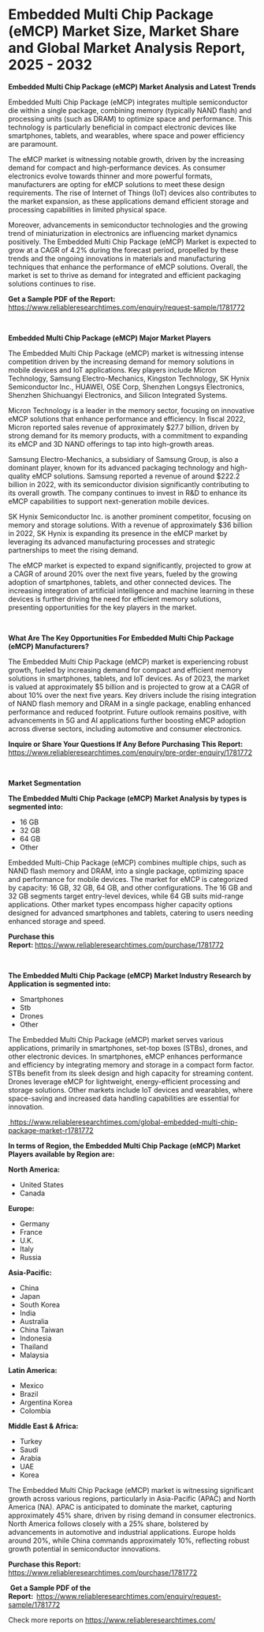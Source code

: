 <p><h1>Embedded Multi Chip Package (eMCP) Market Size, Market Share and Global Market Analysis Report, 2025 - 2032</h1></p><p><strong>Embedded Multi Chip Package (eMCP) Market Analysis and Latest Trends</strong></p>
<p><p>Embedded Multi Chip Package (eMCP) integrates multiple semiconductor die within a single package, combining memory (typically NAND flash) and processing units (such as DRAM) to optimize space and performance. This technology is particularly beneficial in compact electronic devices like smartphones, tablets, and wearables, where space and power efficiency are paramount.</p><p>The eMCP market is witnessing notable growth, driven by the increasing demand for compact and high-performance devices. As consumer electronics evolve towards thinner and more powerful formats, manufacturers are opting for eMCP solutions to meet these design requirements. The rise of Internet of Things (IoT) devices also contributes to the market expansion, as these applications demand efficient storage and processing capabilities in limited physical space.</p><p>Moreover, advancements in semiconductor technologies and the growing trend of miniaturization in electronics are influencing market dynamics positively. The Embedded Multi Chip Package (eMCP) Market is expected to grow at a CAGR of 4.2% during the forecast period, propelled by these trends and the ongoing innovations in materials and manufacturing techniques that enhance the performance of eMCP solutions. Overall, the market is set to thrive as demand for integrated and efficient packaging solutions continues to rise.</p></p>
<p><strong>Get a Sample PDF of the Report:&nbsp;</strong> <a href="https://www.reliableresearchtimes.com/enquiry/request-sample/1781772?utm_campaign=3287&utm_medium=2&utm_source=Github&utm_content=ia&utm_term=06042025&utm_id=embedded-multi-chip-package-emcp">https://www.reliableresearchtimes.com/enquiry/request-sample/1781772</a></p>
<p>&nbsp;</p>
<p><strong>Embedded Multi Chip Package (eMCP) Major Market Players</strong></p>
<p><p>The Embedded Multi Chip Package (eMCP) market is witnessing intense competition driven by the increasing demand for memory solutions in mobile devices and IoT applications. Key players include Micron Technology, Samsung Electro-Mechanics, Kingston Technology, SK Hynix Semiconductor Inc., HUAWEI, OSE Corp, Shenzhen Longsys Electronics, Shenzhen Shichuangyi Electronics, and Silicon Integrated Systems.</p><p>Micron Technology is a leader in the memory sector, focusing on innovative eMCP solutions that enhance performance and efficiency. In fiscal 2022, Micron reported sales revenue of approximately $27.7 billion, driven by strong demand for its memory products, with a commitment to expanding its eMCP and 3D NAND offerings to tap into high-growth areas.</p><p>Samsung Electro-Mechanics, a subsidiary of Samsung Group, is also a dominant player, known for its advanced packaging technology and high-quality eMCP solutions. Samsung reported a revenue of around $222.2 billion in 2022, with its semiconductor division significantly contributing to its overall growth. The company continues to invest in R&D to enhance its eMCP capabilities to support next-generation mobile devices.</p><p>SK Hynix Semiconductor Inc. is another prominent competitor, focusing on memory and storage solutions. With a revenue of approximately $36 billion in 2022, SK Hynix is expanding its presence in the eMCP market by leveraging its advanced manufacturing processes and strategic partnerships to meet the rising demand.</p><p>The eMCP market is expected to expand significantly, projected to grow at a CAGR of around 20% over the next five years, fueled by the growing adoption of smartphones, tablets, and other connected devices. The increasing integration of artificial intelligence and machine learning in these devices is further driving the need for efficient memory solutions, presenting opportunities for the key players in the market.</p></p>
<p>&nbsp;</p>
<p><strong>What Are The Key Opportunities For Embedded Multi Chip Package (eMCP) Manufacturers?</strong></p>
<p><p>The Embedded Multi Chip Package (eMCP) market is experiencing robust growth, fueled by increasing demand for compact and efficient memory solutions in smartphones, tablets, and IoT devices. As of 2023, the market is valued at approximately $5 billion and is projected to grow at a CAGR of about 10% over the next five years. Key drivers include the rising integration of NAND flash memory and DRAM in a single package, enabling enhanced performance and reduced footprint. Future outlook remains positive, with advancements in 5G and AI applications further boosting eMCP adoption across diverse sectors, including automotive and consumer electronics.</p></p>
<p><strong>Inquire or Share Your Questions If Any Before Purchasing This Report:</strong> <a href="https://www.reliableresearchtimes.com/enquiry/pre-order-enquiry/1781772?utm_campaign=3287&utm_medium=2&utm_source=Github&utm_content=ia&utm_term=06042025&utm_id=embedded-multi-chip-package-emcp">https://www.reliableresearchtimes.com/enquiry/pre-order-enquiry/1781772</a></p>
<p>&nbsp;</p>
<p><strong>Market Segmentation</strong></p>
<p><strong>The Embedded Multi Chip Package (eMCP) Market Analysis by types is segmented into:</strong></p>
<p><ul><li>16 GB</li><li>32 GB</li><li>64 GB</li><li>Other</li></ul></p>
<p><p>Embedded Multi-Chip Package (eMCP) combines multiple chips, such as NAND flash memory and DRAM, into a single package, optimizing space and performance for mobile devices. The market for eMCP is categorized by capacity: 16 GB, 32 GB, 64 GB, and other configurations. The 16 GB and 32 GB segments target entry-level devices, while 64 GB suits mid-range applications. Other market types encompass higher capacity options designed for advanced smartphones and tablets, catering to users needing enhanced storage and speed.</p></p>
<p><strong>Purchase this Report:&nbsp;</strong><a href="https://www.reliableresearchtimes.com/purchase/1781772?utm_campaign=3287&utm_medium=2&utm_source=Github&utm_content=ia&utm_term=06042025&utm_id=embedded-multi-chip-package-emcp">https://www.reliableresearchtimes.com/purchase/1781772</a></p>
<p>&nbsp;</p>
<p><strong>The Embedded Multi Chip Package (eMCP) Market Industry Research by Application is segmented into:</strong></p>
<p><ul><li>Smartphones</li><li>Stb</li><li>Drones</li><li>Other</li></ul></p>
<p><p>The Embedded Multi Chip Package (eMCP) market serves various applications, primarily in smartphones, set-top boxes (STBs), drones, and other electronic devices. In smartphones, eMCP enhances performance and efficiency by integrating memory and storage in a compact form factor. STBs benefit from its sleek design and high capacity for streaming content. Drones leverage eMCP for lightweight, energy-efficient processing and storage solutions. Other markets include IoT devices and wearables, where space-saving and increased data handling capabilities are essential for innovation.</p></p>
<p><a href="https://www.reliableresearchtimes.com/global-embedded-multi-chip-package-market-r1781772?utm_campaign=3287&utm_medium=2&utm_source=Github&utm_content=ia&utm_term=06042025&utm_id=embedded-multi-chip-package-emcp">&nbsp;https://www.reliableresearchtimes.com/global-embedded-multi-chip-package-market-r1781772</a></p>
<p><strong>In terms of Region, the Embedded Multi Chip Package (eMCP) Market Players available by Region are:</strong></p>
<p>
    <p> <strong> North America: </strong>
        <ul>
            <li>United States</li>
            <li>Canada</li>
        </ul>
        </p> 
    <p> <strong> Europe: </strong>
        <ul>
            <li>Germany</li>
            <li>France</li>
            <li>U.K.</li>
            <li>Italy</li>
            <li>Russia</li>
        </ul>
        </p> 
    <p> <strong> Asia-Pacific: </strong>
        <ul>
            <li>China</li>
            <li>Japan</li>
            <li>South Korea</li>
            <li>India</li>
            <li>Australia</li>
            <li>China Taiwan</li>
            <li>Indonesia</li>
            <li>Thailand</li>
            <li>Malaysia</li>
        </ul>
        </p> 
    <p> <strong> Latin America: </strong>
        <ul>
            <li>Mexico</li>
            <li>Brazil</li>
            <li>Argentina Korea</li>
            <li>Colombia</li>
        </ul>
        </p> 
    <p> <strong> Middle East & Africa: </strong>
        <ul>
            <li>Turkey</li>
            <li>Saudi</li>
            <li>Arabia</li>
            <li>UAE</li>
            <li>Korea</li>
        </ul>
    </p>
    </p>
<p><p>The Embedded Multi Chip Package (eMCP) market is witnessing significant growth across various regions, particularly in Asia-Pacific (APAC) and North America (NA). APAC is anticipated to dominate the market, capturing approximately 45% share, driven by rising demand in consumer electronics. North America follows closely with a 25% share, bolstered by advancements in automotive and industrial applications. Europe holds around 20%, while China commands approximately 10%, reflecting robust growth potential in semiconductor innovations.</p></p>
<p><strong>Purchase this Report: </strong><a href="https://www.reliableresearchtimes.com/purchase/1781772?utm_campaign=3287&utm_medium=2&utm_source=Github&utm_content=ia&utm_term=06042025&utm_id=embedded-multi-chip-package-emcp">https://www.reliableresearchtimes.com/purchase/1781772</a></p>
<p>&nbsp;<strong>Get a Sample PDF of the Report:&nbsp;&nbsp;</strong><a href="https://www.reliableresearchtimes.com/enquiry/request-sample/1781772?utm_campaign=3287&utm_medium=2&utm_source=Github&utm_content=ia&utm_term=06042025&utm_id=embedded-multi-chip-package-emcp">https://www.reliableresearchtimes.com/enquiry/request-sample/1781772</a></p>
<p><strong></strong></p>
<p>Check more reports on <a href="https://www.reliableresearchtimes.com/?utm_campaign=3287&utm_medium=2&utm_source=Github&utm_content=ia&utm_term=06042025&utm_id=embedded-multi-chip-package-emcp">https://www.reliableresearchtimes.com/</a></p>